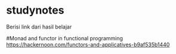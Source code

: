 # studynotes
Berisi link dari hasil belajar

#Monad and functor in functional programming
https://hackernoon.com/functors-and-applicatives-b9af535b1440
